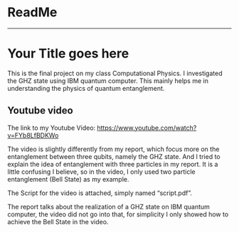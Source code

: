 # ReadMe



---

# Your Title goes here

This is the final project on my class Computational Physics.
I investigated the GHZ state using IBM quantum computer. This mainly helps me in understanding  the physics of quantum entanglement.

## Youtube video

The link to my Youtube Video: 
https://www.youtube.com/watch?v=FYb8LfBDKWo

The video is slightly differently from my report, which focus more on the entanglement between three qubits, namely the GHZ state. And I tried to explain the idea of entanglement with three particles in my report. It is a little confusing I believe, so in the video, I only used two particle  entanglement (Bell State) as my example.

The Script for the video is attached, simply named “script.pdf”.

The report talks about the realization of a GHZ state on IBM quantum computer, the video did not go into that, for simplicity I only showed how to achieve the Bell State in the video.



